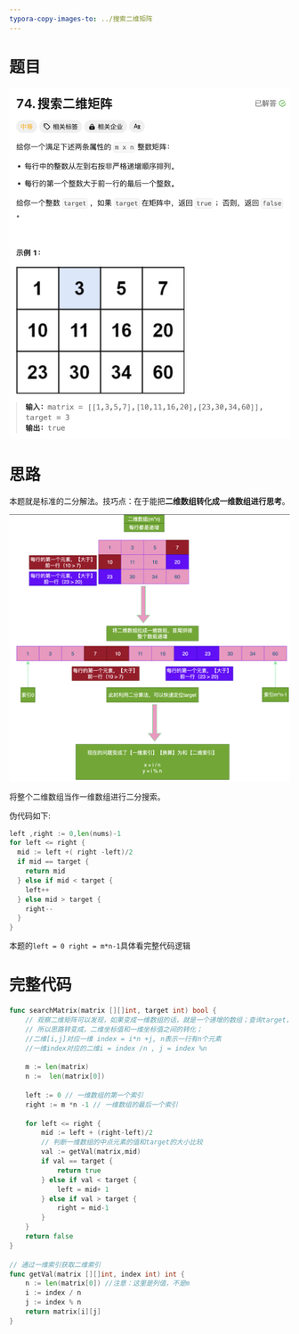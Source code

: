 ```yaml
---
typora-copy-images-to: ../搜索二维矩阵
---
```


# 题目

![](./image-20231120213054900.png)

# 思路

本题就是标准的二分解法。技巧点：在于能把**二维数组转化成一维数组进行思考**。

![](./image-20231120215326173.png)

将整个二维数组当作一维数组进行二分搜索。

伪代码如下:

```go
left ,right := 0,len(nums)-1
for left <= right {
  mid := left +( right -left)/2
  if mid == target {
    return mid
  } else if mid < target {
    left++
  } else mid > target {
    right--
  }
}
```

本题的`left = 0 right = m*n-1`具体看完整代码逻辑

# 完整代码

```go
func searchMatrix(matrix [][]int, target int) bool {
    // 观察二维矩阵可以发现，如果变成一维数组的话，就是一个递增的数组；查询target，就可以使用二分法查找；
    // 所以思路转变成，二维坐标值和一维坐标值之间的转化；
    //二维[i,j]对应一维 index = i*n +j, n表示一行有n个元素
    //一维index对应的二维i = index /n , j = index %n

    m := len(matrix)
    n :=  len(matrix[0])

    left := 0 // 一维数组的第一个索引
    right := m *n -1 // 一维数组的最后一个索引

    for left <= right {
        mid := left + (right-left)/2 
        // 判断一维数组的中点元素的值和target的大小比较
        val := getVal(matrix,mid)
        if val == target {
            return true
        } else if val < target {
            left = mid+ 1
        } else if val > target {
            right = mid-1
        }
    }
    return false
}

// 通过一维索引获取二维索引
func getVal(matrix [][]int, index int) int {
    n := len(matrix[0]) //注意：这里是列值，不是m
    i := index / n
    j := index % n
    return matrix[i][j]
}
```



